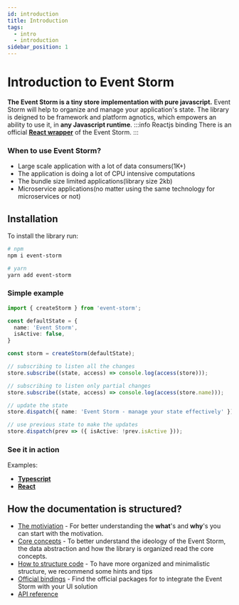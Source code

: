 ```yaml
---
id: introduction
title: Introduction
tags:
  - intro
  - introduction
sidebar_position: 1
---
```


# Introduction to Event Storm

**The Event Storm is a tiny store implementation with pure javascript.**
Event Storm will help to organize and manage your application's state. The library is deigned to be framework and platform agnotics, which empowers an ability to use it, in **any Javascript runtime**.
:::info Reactjs binding
There is an official **[React wrapper](https://github.com/event-storm/react-event-storm)** of the Event Storm.
:::

### When to use Event Storm? 

- Large scale application with a lot of data consumers(1K+)
- The application is doing a lot of CPU intensive computations
- The bundle size limited applications(library size 2kb)
- Microservice applications(no matter using the same technology for microservices or not)

## Installation

To install the library run:
```bash
# npm
npm i event-storm

# yarn
yarn add event-storm
```

### Simple example

```typescript
import { createStorm } from 'event-storm';

const defaultState = {
  name: 'Event Storm',
  isActive: false,
}

const storm = createStorm(defaultState);

// subscribing to listen all the changes
store.subscribe((state, access) => console.log(access(store)));

// subscribing to listen only partial changes
store.subscribe((state, access) => console.log(access(store.name)));

// update the state
store.dispatch({ name: 'Event Storm - manage your state effectively' });

// use previous state to make the updates
store.dispatch(prev => ({ isActive: !prev.isActive }));
```

### See it in action

Examples:
 - [**Typescript**](https://codesandbox.io/s/beautiful-currying-bl9dv)
 - [**React**](https://codesandbox.io/s/intelligent-http-iupz5)

## How the documentation is structured?

- [The motiviation](/docs/motivation) - For better understanding the **what**'s and **why**'s you can start with the motivation.
- [Core concepts](/docs/concepts/overview) - To better understand the ideology of the Event Storm, the data abstraction and how the library is organized read the core concepts.
- [How to structure code](/docs/faq#howtoorganizethedirectorystructure) - To have more organized and minimalistic structure, we recommend some hints and tips
- [Official bindings](/docs/bindings/overview) - Find the official packages for to integrate the Event Storm with your UI solution
- [API reference](/docs/api-reference/overview)
